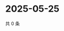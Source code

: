 # 2025-05-25

共 0 条

<!-- BEGIN ZHIHUQUESTIONS -->
<!-- 最后更新时间 Sun May 25 2025 18:10:39 GMT+0800 (China Standard Time) -->

<!-- END ZHIHUQUESTIONS -->
